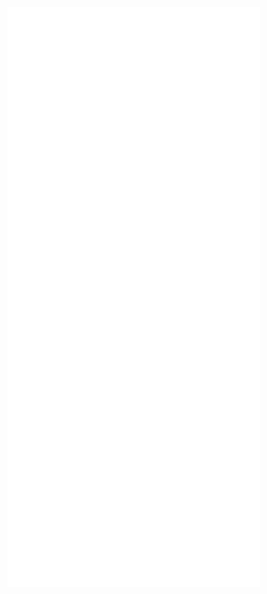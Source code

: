 ![thomasdavis’ Github Metrics](https://github.com/thomasdavis/thomasdavis/blob/master/github-metrics.svg)
